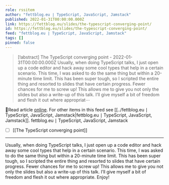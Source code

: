 ```yaml
---
role: rssitem
author: "fettblog․eu ∣ TypeScript, JavaScript, Jamstack"
published: 2022-01-31T00:00:00.000Z
link: https://fettblog.eu/slides/the-typescript-converging-point/
id: https://fettblog.eu/slides/the-typescript-converging-point/
feed: "fettblog․eu ∣ TypeScript, JavaScript, Jamstack"
tags: []
pinned: false
---
```

> [!abstract] The TypeScript converging point - 2022-01-31T00:00:00.000Z
> Usually, when doing TypeScript talks, I just open up a code editor and hack away some cool types that help in a certain scenario. This time, I was asked to do the same thing but within a 20-minute time limit. This has been super tough, so I scripted the entire thing and resorted to slides that have certain progress. Fewer chances for me to screw up! This allows me to give you not only the slides but also a write-up of this talk. I’ll give myself a bit of freedom and flesh it out where appropriat⋯

🔗Read article [online](https://fettblog.eu/slides/the-typescript-converging-point/). For other items in this feed see [[../fettblog․eu ∣ TypeScript, JavaScript, Jamstack|fettblog․eu ∣ TypeScript, JavaScript, Jamstack]].
fettblog․eu ∣ TypeScript, JavaScript, Jamstack
- [ ] [[The TypeScript converging point]]
- - -
Usually, when doing TypeScript talks, I just open up a code editor and hack away some cool types that help in a certain scenario. This time, I was asked to do the same thing but within a 20-minute time limit. This has been super tough, so I scripted the entire thing and resorted to slides that have certain progress. Fewer chances for me to screw up! This allows me to give you not only the slides but also a write-up of this talk. I’ll give myself a bit of freedom and flesh it out where appropriate. Enjoy!